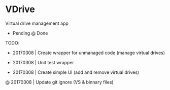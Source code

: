 # VDrive
Virtual drive management app

* Pending
@ Done

TODO:

* 20170308 | Create wrapper for unmanaged code (manage virtual drives)

* 20170308 | Unit test wrapper

* 20170308 | Create simple UI (add and remove virtual drives)

@ 20170308 | Update git ignore (VS & binnary files)

